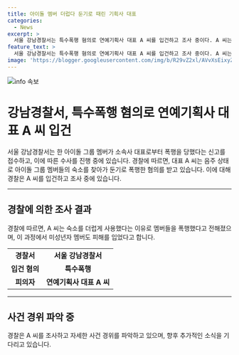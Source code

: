 ```yaml
---
title: 아이돌 멤버 더럽다 둔기로 때린 기획사 대표
categories:
  - News
excerpt: >
  서울 강남경찰서는 특수폭행 혐의로 연예기획사 대표 A 씨를 입건하고 조사 중이다. A 씨는 소속사 아이돌 그룹 멤버들을 음주 상태로 둔기로 폭행한 혐의를 받고 있으며, 피해자 중에는 미성년자도 있다고 전해졌다. 이에 대한 자세한 사건 경위는 경찰이 파악 중이며, 사건에 대한 추가 조사가 이뤄질 예정이다.
feature_text: >
  서울 강남경찰서는 특수폭행 혐의로 연예기획사 대표 A 씨를 입건하고 조사 중이다. A 씨는 소속사 아이돌 그룹 멤버들을 음주 상태로 둔기로 폭행한 혐의를 받고 있으며, 피해자 중에는 미성년자도 있다고 전해졌다. 이에 대한 자세한 사건 경위는 경찰이 파악 중이며, 사건에 대한 추가 조사가 이뤄질 예정이다.
image: 'https://blogger.googleusercontent.com/img/b/R29vZ2xl/AVvXsEixyZcFfHzMRdzZMjFBmAUKJYCLCGyLL1o632UiGVXcaFdKo_bkvkuCioo0uUKlGfBVcT3P84aROyZIXSBEx3Aw5nCQ3pTgDom1WDC4m8eifvWiAmWEEVb4x6G_l8C0QH225ldMjyaFvpxGEBGNO37VmDTDMHGhJPq73UglMfDca1-0aw/s1600/blogspot.png'
---
```


<p><img src="https://blogger.googleusercontent.com/img/b/R29vZ2xl/AVvXsEixyZcFfHzMRdzZMjFBmAUKJYCLCGyLL1o632UiGVXcaFdKo_bkvkuCioo0uUKlGfBVcT3P84aROyZIXSBEx3Aw5nCQ3pTgDom1WDC4m8eifvWiAmWEEVb4x6G_l8C0QH225ldMjyaFvpxGEBGNO37VmDTDMHGhJPq73UglMfDca1-0aw/s1600/blogspot.png" alt="info 속보" /></p>

<h1 data-ke-size="size26">강남경찰서, 특수폭행 혐의로 연예기획사 대표 A 씨 입건</h1>

<p data-ke-size="size16">서울 강남경찰서는 한 아이돌 그룹 멤버가 소속사 대표로부터 폭행을 당했다는 신고를 접수하고, 이에 따른 수사를 진행 중에 있습니다. 경찰에 따르면, 대표 A 씨는 음주 상태로 아이돌 그룹 멤버들의 숙소를 찾아가 둔기로 폭행한 혐의를 받고 있습니다. 이에 대해 경찰은 A 씨를 입건하고 조사 중에 있습니다.</p>

<hr>

<h2 data-ke-size="size24">경찰에 의한 조사 결과</h2>

<p data-ke-size="size16">경찰에 따르면, A 씨는 숙소를 더럽게 사용했다는 이유로 멤버들을 폭행했다고 전해졌으며, 이 과정에서 미성년자 멤버도 피해를 입었다고 합니다.</p>

<table>
    <tr>
        <td style="text-align: center; height: 17px;"><b>경찰서</b></td>
        <td style="text-align: center; height: 17px;"><b>서울 강남경찰서</td>
    </tr>
    <tr>
        <td style="text-align: center; height: 17px;"><b>입건 혐의</b></td>
        <td style="text-align: center; height: 17px;"><b>특수폭행</b></td>
    </tr>
    <tr>
        <td style="text-align: center; height: 17px;"><b>피의자</b></td>
        <td style="text-align: center; height: 17px;"><b>연예기획사 대표 A 씨</b></td>
    </tr>
</table>

<hr>

<h2 data-ke-size="size24">사건 경위 파악 중</h2>

<p data-ke-size="size16">경찰은 A 씨를 조사하고 자세한 사건 경위를 파악하고 있으며, 향후 추가적인 소식을 기다리고 있습니다.</p>

